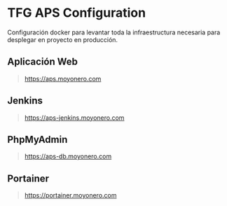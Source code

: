 # TFG APS Configuration

Configuración docker para levantar toda la infraestructura necesaria para desplegar en proyecto en producción.

## Aplicación Web

> https://aps.moyonero.com

## Jenkins

> https://aps-jenkins.moyonero.com

## PhpMyAdmin

> https://aps-db.moyonero.com

## Portainer

> https://portainer.moyonero.com
